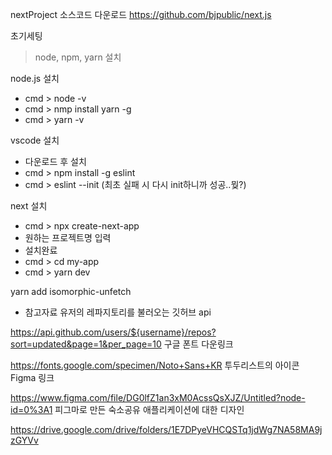 nextProject
소스코드 다운로드 https://github.com/bjpublic/next.js

초기세팅
> node, npm, yarn 설치

node.js 설치
- cmd > node -v
- cmd > nmp install yarn -g
- cmd > yarn -v

vscode 설치
- 다운로드 후 설치
- cmd > npm install -g eslint
- cmd > eslint --init (최초 실패 시 다시 init하니까 성공..뭦?)

next 설치
- cmd > npx create-next-app
- 원하는 프로젝트명 입력
- 설치완료
- cmd > cd my-app
- cmd > yarn dev

yarn add isomorphic-unfetch


- 참고자료 유저의 레파지토리를 불러오는 깃허브 api

https://api.github.com/users/${username}/repos?sort=updated&page=1&per_page=10 구글 폰트 다운링크

https://fonts.google.com/specimen/Noto+Sans+KR 투두리스트의 아이콘 Figma 링크

https://www.figma.com/file/DG0lfZ1an3xM0AcssQsXJZ/Untitled?node-id=0%3A1 피그마로 만든 숙소공유 애플리케이션에 대한 디자인

https://drive.google.com/drive/folders/1E7DPyeVHCQSTq1jdWg7NA58MA9jzGYVv
